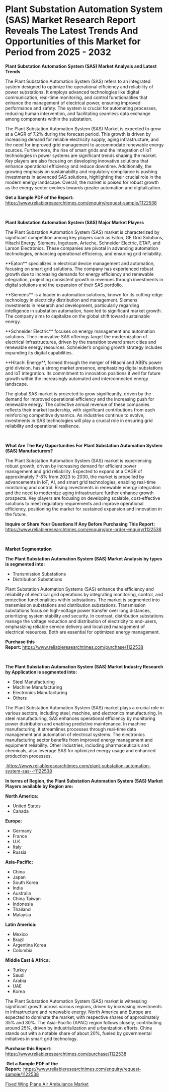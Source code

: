 <p><h1>Plant Substation Automation System (SAS) Market Research Report Reveals The Latest Trends And Opportunities of this Market for Period from 2025 - 2032</h1></p><p><strong>Plant Substation Automation System (SAS) Market Analysis and Latest Trends</strong></p>
<p><p>The Plant Substation Automation System (SAS) refers to an integrated system designed to optimize the operational efficiency and reliability of power substations. It employs advanced technologies like digital communication, real-time monitoring, and control functionalities that enhance the management of electrical power, ensuring improved performance and safety. The system is crucial for automating processes, reducing human intervention, and facilitating seamless data exchange among components within the substation.</p><p>The Plant Substation Automation System (SAS) Market is expected to grow at a CAGR of 7.2% during the forecast period. This growth is driven by increasing demand for reliable electricity supply, aging infrastructure, and the need for improved grid management to accommodate renewable energy sources. Furthermore, the rise of smart grids and the integration of IoT technologies in power systems are significant trends shaping the market. Key players are also focusing on developing innovative solutions that enhance operational efficiency and reduce downtime. Additionally, the growing emphasis on sustainability and regulatory compliance is pushing investments in advanced SAS solutions, highlighting their crucial role in the modern energy landscape. Overall, the market is poised for robust growth as the energy sector evolves towards greater automation and digitalization.</p></p>
<p><strong>Get a Sample PDF of the Report:&nbsp;</strong> <a href="https://www.reliableresearchtimes.com/enquiry/request-sample/1122538?utm_campaign=2891&utm_medium=2&utm_source=Github&utm_content=ia&utm_term=11032025&utm_id=plant-substation-automation-system-sas">https://www.reliableresearchtimes.com/enquiry/request-sample/1122538</a></p>
<p>&nbsp;</p>
<p><strong>Plant Substation Automation System (SAS) Major Market Players</strong></p>
<p><p>The Plant Substation Automation System (SAS) market is characterized by significant competition among key players such as Eaton, GE Grid Solutions, Hitachi Energy, Siemens, Ingeteam, Arteche, Schneider Electric, ETAP, and Larson Electronics. These companies are pivotal in advancing automation technologies, enhancing operational efficiency, and ensuring grid reliability.</p><p>**Eaton** specializes in electrical device management and automation, focusing on smart grid solutions. The company has experienced robust growth due to increasing demands for energy efficiency and renewable integration, projecting consistent growth in revenues through investments in digital solutions and the expansion of their SAS portfolio.</p><p>**Siemens** is a leader in automation solutions, known for its cutting-edge technology in electricity distribution and management. Siemens' investments in research and development, particularly regarding intelligence in substation automation, have led to significant market growth. The company aims to capitalize on the global shift toward sustainable energy.</p><p>**Schneider Electric** focuses on energy management and automation solutions. Their innovative SAS offerings target the modernization of electrical infrastructures, driven by the transition toward smart cities and renewable energy resources. Schneider’s ongoing growth strategy includes expanding its digital capabilities.</p><p>**Hitachi Energy**, formed through the merger of Hitachi and ABB’s power grid division, has a strong market presence, emphasizing digital substations and IoT integration. Its commitment to innovation positions it well for future growth within the increasingly automated and interconnected energy landscape.</p><p>The global SAS market is projected to grow significantly, driven by the demand for improved operational efficiency and the increasing push for renewable energy. The collective annual revenue of these companies reflects their market leadership, with significant contributions from each reinforcing competitive dynamics. As industries continue to evolve, investments in SAS technologies will play a crucial role in ensuring grid reliability and operational resilience.</p></p>
<p>&nbsp;</p>
<p><strong>What Are The Key Opportunities For Plant Substation Automation System (SAS) Manufacturers?</strong></p>
<p><p>The Plant Substation Automation System (SAS) market is experiencing robust growth, driven by increasing demand for efficient power management and grid reliability. Expected to expand at a CAGR of approximately 7-8% from 2023 to 2030, the market is propelled by advancements in IoT, AI, and smart grid technologies, enabling real-time monitoring and control. Rising investments in renewable energy integration and the need to modernize aging infrastructure further enhance growth prospects. Key players are focusing on developing scalable, cost-effective solutions to meet regulatory requirements and improve operational efficiency, positioning the market for sustained expansion and innovation in the future.</p></p>
<p><strong>Inquire or Share Your Questions If Any Before Purchasing This Report:</strong> <a href="https://www.reliableresearchtimes.com/enquiry/pre-order-enquiry/1122538?utm_campaign=2891&utm_medium=2&utm_source=Github&utm_content=ia&utm_term=11032025&utm_id=plant-substation-automation-system-sas">https://www.reliableresearchtimes.com/enquiry/pre-order-enquiry/1122538</a></p>
<p>&nbsp;</p>
<p><strong>Market Segmentation</strong></p>
<p><strong>The Plant Substation Automation System (SAS) Market Analysis by types is segmented into:</strong></p>
<p><ul><li>Transmission Substations</li><li>Distribution Substations</li></ul></p>
<p><p>Plant Substation Automation Systems (SAS) enhance the efficiency and reliability of electrical grid operations by integrating monitoring, control, and protection functionalities within substations. The market is segmented into transmission substations and distribution substations. Transmission substations focus on high-voltage power transfer over long distances, prioritizing system stability and security. In contrast, distribution substations manage the voltage reduction and distribution of electricity to end-users, emphasizing reliable service delivery and localized management of electrical resources. Both are essential for optimized energy management.</p></p>
<p><strong>Purchase this Report:&nbsp;</strong><a href="https://www.reliableresearchtimes.com/purchase/1122538?utm_campaign=2891&utm_medium=2&utm_source=Github&utm_content=ia&utm_term=11032025&utm_id=plant-substation-automation-system-sas">https://www.reliableresearchtimes.com/purchase/1122538</a></p>
<p>&nbsp;</p>
<p><strong>The Plant Substation Automation System (SAS) Market Industry Research by Application is segmented into:</strong></p>
<p><ul><li>Steel Manufacturing</li><li>Machine Manufacturing</li><li>Electronics Manufacturing</li><li>Others</li></ul></p>
<p><p>The Plant Substation Automation System (SAS) market plays a crucial role in various sectors, including steel, machine, and electronics manufacturing. In steel manufacturing, SAS enhances operational efficiency by monitoring power distribution and enabling predictive maintenance. In machine manufacturing, it streamlines processes through real-time data management and automation of electrical systems. The electronics manufacturing sector benefits from improved energy management and equipment reliability. Other industries, including pharmaceuticals and chemicals, also leverage SAS for optimized energy usage and enhanced production processes.</p></p>
<p><a href="https://www.reliableresearchtimes.com/plant-substation-automation-system-sas--r1122538?utm_campaign=2891&utm_medium=2&utm_source=Github&utm_content=ia&utm_term=11032025&utm_id=plant-substation-automation-system-sas">&nbsp;https://www.reliableresearchtimes.com/plant-substation-automation-system-sas--r1122538</a></p>
<p><strong>In terms of Region, the Plant Substation Automation System (SAS) Market Players available by Region are:</strong></p>
<p>
    <p> <strong> North America: </strong>
        <ul>
            <li>United States</li>
            <li>Canada</li>
        </ul>
        </p> 
    <p> <strong> Europe: </strong>
        <ul>
            <li>Germany</li>
            <li>France</li>
            <li>U.K.</li>
            <li>Italy</li>
            <li>Russia</li>
        </ul>
        </p> 
    <p> <strong> Asia-Pacific: </strong>
        <ul>
            <li>China</li>
            <li>Japan</li>
            <li>South Korea</li>
            <li>India</li>
            <li>Australia</li>
            <li>China Taiwan</li>
            <li>Indonesia</li>
            <li>Thailand</li>
            <li>Malaysia</li>
        </ul>
        </p> 
    <p> <strong> Latin America: </strong>
        <ul>
            <li>Mexico</li>
            <li>Brazil</li>
            <li>Argentina Korea</li>
            <li>Colombia</li>
        </ul>
        </p> 
    <p> <strong> Middle East & Africa: </strong>
        <ul>
            <li>Turkey</li>
            <li>Saudi</li>
            <li>Arabia</li>
            <li>UAE</li>
            <li>Korea</li>
        </ul>
    </p>
    </p>
<p><p>The Plant Substation Automation System (SAS) market is witnessing significant growth across various regions, driven by increasing investments in infrastructure and renewable energy. North America and Europe are expected to dominate the market, with respective shares of approximately 35% and 30%. The Asia-Pacific (APAC) region follows closely, contributing around 25%, driven by industrialization and urbanization efforts. China stands out with a notable share of about 20%, fueled by governmental initiatives in smart grid technology.</p></p>
<p><strong>Purchase this Report: </strong><a href="https://www.reliableresearchtimes.com/purchase/1122538?utm_campaign=2891&utm_medium=2&utm_source=Github&utm_content=ia&utm_term=11032025&utm_id=plant-substation-automation-system-sas">https://www.reliableresearchtimes.com/purchase/1122538</a></p>
<p>&nbsp;<strong>Get a Sample PDF of the Report:&nbsp;&nbsp;</strong><a href="https://www.reliableresearchtimes.com/enquiry/request-sample/1122538?utm_campaign=2891&utm_medium=2&utm_source=Github&utm_content=ia&utm_term=11032025&utm_id=plant-substation-automation-system-sas">https://www.reliableresearchtimes.com/enquiry/request-sample/1122538</a></p>
<p><strong></strong></p>
<p><p><a href="https://github.com/lugnabirue/Market-Research-Report-List-1/blob/main/fixed-wing-plane-air-ambulance-market.md?utm_campaign=2891&utm_medium=2&utm_source=Github&utm_content=ia&utm_term=11032025&utm_id=plant-substation-automation-system-sas">Fixed Wing Plane Air Ambulance Market</a></p></p>